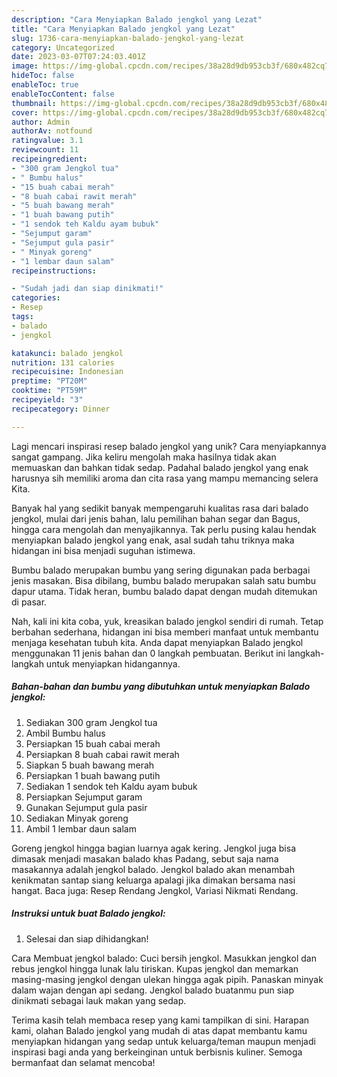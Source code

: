 ```yaml
---
description: "Cara Menyiapkan Balado jengkol yang Lezat"
title: "Cara Menyiapkan Balado jengkol yang Lezat"
slug: 1736-cara-menyiapkan-balado-jengkol-yang-lezat
category: Uncategorized
date: 2023-03-07T07:24:03.401Z
image: https://img-global.cpcdn.com/recipes/38a28d9db953cb3f/680x482cq70/balado-jengkol-foto-resep-utama.jpg
hideToc: false
enableToc: true
enableTocContent: false
thumbnail: https://img-global.cpcdn.com/recipes/38a28d9db953cb3f/680x482cq70/balado-jengkol-foto-resep-utama.jpg
cover: https://img-global.cpcdn.com/recipes/38a28d9db953cb3f/680x482cq70/balado-jengkol-foto-resep-utama.jpg
author: Admin
authorAv: notfound
ratingvalue: 3.1
reviewcount: 11
recipeingredient:
- "300 gram Jengkol tua"
- " Bumbu halus"
- "15 buah cabai merah"
- "8 buah cabai rawit merah"
- "5 buah bawang merah"
- "1 buah bawang putih"
- "1 sendok teh Kaldu ayam bubuk"
- "Sejumput garam"
- "Sejumput gula pasir"
- " Minyak goreng"
- "1 lembar daun salam"
recipeinstructions:

- "Sudah jadi dan siap dinikmati!"
categories:
- Resep
tags:
- balado
- jengkol

katakunci: balado jengkol 
nutrition: 131 calories
recipecuisine: Indonesian
preptime: "PT20M"
cooktime: "PT59M"
recipeyield: "3"
recipecategory: Dinner

---
```





Lagi mencari inspirasi resep balado jengkol yang unik? Cara menyiapkannya sangat gampang. Jika keliru mengolah maka hasilnya tidak akan memuaskan dan bahkan tidak sedap. Padahal balado jengkol yang enak harusnya sih memiliki aroma dan cita rasa yang mampu memancing selera Kita.





Banyak hal yang sedikit banyak mempengaruhi kualitas rasa dari balado jengkol, mulai dari jenis bahan, lalu pemilihan bahan segar dan Bagus, hingga cara mengolah dan menyajikannya. Tak perlu pusing kalau hendak menyiapkan balado jengkol yang enak,      asal sudah tahu triknya maka hidangan ini bisa menjadi suguhan istimewa.














Bumbu balado merupakan bumbu yang sering digunakan pada berbagai jenis masakan. Bisa dibilang, bumbu balado merupakan salah satu bumbu dapur utama. Tidak heran, bumbu balado dapat dengan mudah ditemukan di pasar.






Nah, kali ini kita coba, yuk, kreasikan balado jengkol sendiri di rumah. Tetap berbahan sederhana, hidangan ini bisa memberi manfaat untuk membantu menjaga kesehatan tubuh kita. Anda dapat menyiapkan Balado jengkol menggunakan 11 jenis bahan dan 0 langkah pembuatan. Berikut ini langkah-langkah untuk menyiapkan hidangannya.

<!--inarticleads1-->

##### Bahan-bahan dan bumbu yang dibutuhkan untuk menyiapkan Balado jengkol:

1. Sediakan 300 gram Jengkol tua
1. Ambil  Bumbu halus
1. Persiapkan 15 buah cabai merah
1. Persiapkan 8 buah cabai rawit merah
1. Siapkan 5 buah bawang merah
1. Persiapkan 1 buah bawang putih
1. Sediakan 1 sendok teh Kaldu ayam bubuk
1. Persiapkan Sejumput garam
1. Gunakan Sejumput gula pasir
1. Sediakan  Minyak goreng
1. Ambil 1 lembar daun salam


Goreng jengkol hingga bagian luarnya agak kering. Jengkol juga bisa dimasak menjadi masakan balado khas Padang, sebut saja nama masakannya adalah jengkol balado. Jengkol balado akan menambah kenikmatan santap siang keluarga apalagi jika dimakan bersama nasi hangat. Baca juga: Resep Rendang Jengkol, Variasi Nikmati Rendang. 

<!--inarticleads2-->

##### Instruksi untuk buat Balado jengkol:


1. Selesai dan siap dihidangkan!

Cara Membuat jengkol balado: Cuci bersih jengkol. Masukkan jengkol dan rebus jengkol hingga lunak lalu tiriskan. Kupas jengkol dan memarkan masing-masing jengkol dengan ulekan hingga agak pipih. Panaskan minyak dalam wajan dengan api sedang. Jengkol balado buatanmu pun siap dinikmati sebagai lauk makan yang sedap. 

Terima kasih telah membaca resep yang kami tampilkan di sini. Harapan kami, olahan Balado jengkol yang mudah di atas dapat membantu kamu menyiapkan hidangan yang sedap untuk keluarga/teman maupun menjadi inspirasi bagi anda yang berkeinginan untuk berbisnis kuliner. Semoga bermanfaat dan selamat mencoba!
